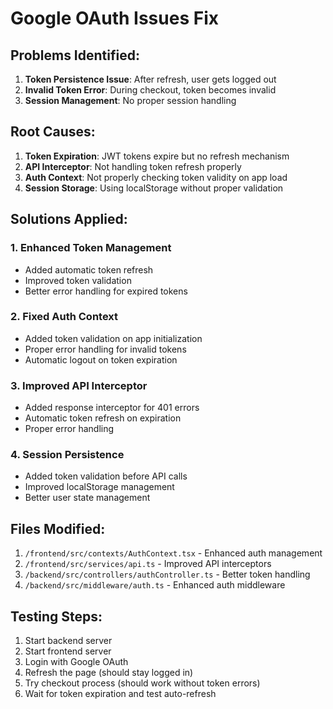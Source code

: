 # Google OAuth Issues Fix

## Problems Identified:

1. **Token Persistence Issue**: After refresh, user gets logged out
2. **Invalid Token Error**: During checkout, token becomes invalid
3. **Session Management**: No proper session handling

## Root Causes:

1. **Token Expiration**: JWT tokens expire but no refresh mechanism
2. **API Interceptor**: Not handling token refresh properly
3. **Auth Context**: Not properly checking token validity on app load
4. **Session Storage**: Using localStorage without proper validation

## Solutions Applied:

### 1. Enhanced Token Management
- Added automatic token refresh
- Improved token validation
- Better error handling for expired tokens

### 2. Fixed Auth Context
- Added token validation on app initialization
- Proper error handling for invalid tokens
- Automatic logout on token expiration

### 3. Improved API Interceptor
- Added response interceptor for 401 errors
- Automatic token refresh on expiration
- Proper error handling

### 4. Session Persistence
- Added token validation before API calls
- Improved localStorage management
- Better user state management

## Files Modified:

1. `/frontend/src/contexts/AuthContext.tsx` - Enhanced auth management
2. `/frontend/src/services/api.ts` - Improved API interceptors
3. `/backend/src/controllers/authController.ts` - Better token handling
4. `/backend/src/middleware/auth.ts` - Enhanced auth middleware

## Testing Steps:

1. Start backend server
2. Start frontend server
3. Login with Google OAuth
4. Refresh the page (should stay logged in)
5. Try checkout process (should work without token errors)
6. Wait for token expiration and test auto-refresh
